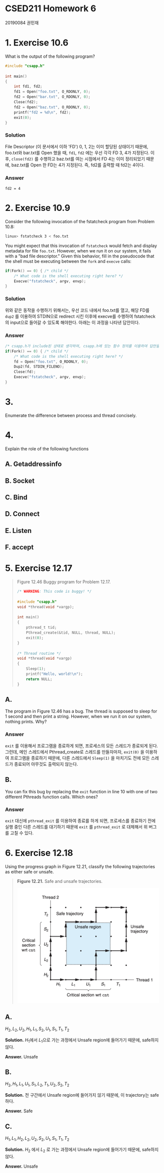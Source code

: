 CSED211 Homework 6
===

20190084 권민재



# 1. Exercise 10.6

What is the output of the following program?

```c
#include "csapp.h"

int main()
{
    int fd1, fd2;
    fd1 = Open("foo.txt", O_RDONLY, 0);
    fd2 = Open("bar.txt", O_RDONLY, 0);
    Close(fd2);
  	fd2 = Open("baz.txt", O_RDONLY, 0);
    printf("fd2 = %d\n", fd2);
    exit(0);
}
```



### Solution

File Descriptor (이 문서에서 이하 'FD') 0, 1, 2는 이미 할당된 상태이기 때문에, foo.txt와 bar.txt를 Open 했을 때, `fd1`, `fd2` 에는 우선 각각 FD 3, 4가 지정된다. 이후, `close(fd2)` 를 수행하고 baz.txt를 여는 시점에서 FD 4는 이미 정리되었기 때문에, baz.txt를 Open 한 FD는 4가 지정된다. 즉, fd2를 출력할 때 fd2는 4이다.

### Answer

```
fd2 = 4
```



# 2. Exercise 10.9

Consider the following invocation of the fstatcheck program from Problem 10.8:

```sh
linux> fstatcheck 3 < foo.txt
```

You might expect that this invocation of `fstatcheck` would fetch and display metadata for file `foo.txt`. However, when we run it on our system, it fails with a "bad file descriptor." Given this behavior, fill in the pseudocode that the shell must be executing between the `fork` and `execve` calls:

```c
if(Fork() == 0) { /* child */
    /* What code is the shell executing right here? */
    Execve("fstatcheck", argv, envp);
}
```



### Solution

위와 같은 동작을 수행하기 위해서는, 우선 코드 내에서 foo.txt를 열고, 해당 FD를 `dup2` 를 이용하여 STDIN으로 redirect 시킨 이후에 execve를 수행하여 fstatcheck의 input으로 들어갈 수 있도록 해야한다. 아래는 이 과정을 나타낸 답안이다.

### Answer

```c
/* csapp.h가 include된 상태로 생각하여, csapp.h에 있는 함수 정의를 이용하여 답안을 작성해야한다. (첫글자가 대문자) */
if(Fork() == 0) { /* child */
    /* What code is the shell executing right here? */
    fd = Open("foo.txt", O_RDONLY, 0);
    Dup2(fd, STDIN_FILENO);
    Close(fd);
    Execve("fstatcheck", argv, envp);
}
```

 

# 3. 

Enumerate the difference between process and thread concisely.



# 4. 

Explain the role of the following functions

## A. Getaddressinfo

## B. Socket

## C. Bind

## D. Connect

## E. Listen

## F. accept



# 5. Exercise 12.17

> Figure 12.46 Buggy program for Problem 12.17.
>
> ```c
> /* WARNING: This code is buggy! */
> 
> #include "csapp.h"
> void *thread(void *vargp);
> 
> int main()
> {
>     pthread_t tid;
>     Pthread_create(&tid, NULL, thread, NULL);
>     exit(0);
> }
> 
> /* Thread routine */
> void *thread(void *vargp)
> {
>     Sleep(1);
>     printf("Hello, world!\n");
>     return NULL;
> }
> ```

## A.

The program in Figure 12.46 has a bug. The thread is supposed to sleep for 1 second and then print a string. However, when we run it on our system, nothing prints. Why?

### Answer

 `exit` 를 이용해서 프로그램을 종료하게 되면, 프로세스의 모든 스레드가 종료되게 된다. 그런데, 메인 스레드에서 Pthread_create로 스레드를 만들자마자, `exit(0)` 을 이용하여 프로그램을 종료하기 때문에, 다른 스레드에서 `Sleep(1)` 을 마치기도 전에 모든 스레드가 종료되어 아무것도 출력되지 않는다.



## B.

You can fix this bug by replacing the `exit` function in line 10 with one of two different Pthreads function calls. Which ones?

### Answer

`exit` 대신에 `pthread_exit` 를 이용하여 종료를 하게 되면, 프로세스를 종료하기 전에 실행 중인 다른 스레드를 대기하기 때문에 `exit` 를  `pthread_exit` 로 대체해서 위 버그를 고칠 수 있다.



# 6. Exercise 12.18

Using the progress graph in Figure 12.21, classify the following trajectories as either safe or unsafe.

> **Figure 12.21.** Safe and unsafe trajectories.
>
> <img src="./figure-12-21.png" alt="image-20201216233050401" style="zoom:50%;" />

## A. 

$H_2, L_2, U_2, H_1, L_1,S_2,U_1,S_1,T_1,T_2$

**Solution.** $H_1$에서 $L_1$으로 가는 과정에서 Unsafe region에 들어가기 때문에, safe하지 않다.

**Answer.** Unsafe



## B.

$H_2, H_1, L_1, U_1, S_1, L_2, T_1, U_2, S_2, T_2$

**Solution.** 전 구간에서 Unsafe region에 들어가지 않기 때문에, 이 trajectory는 safe하다. 

**Answer.** Safe



## C.

$H_1, L_1, H_2, L_2, U_2, S_2, U_1, S_1, T_1, T_2$

**Solution.** $H_2$ 에서 $L_2$ 로 가는 과정에서 Unsafe region에 들어가기 때문에, safe하지 않다.

**Answer.** Unsafe

